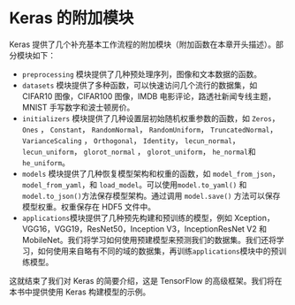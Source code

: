 # Keras 的附加模块

Keras 提供了几个补充基本工作流程的附加模块（附加函数在本章开头描述）。部分模块如下：

*   `preprocessing` 模块提供了几种预处理序列，图像和文本数据的函数。
*   `datasets` 模块提供了多种函数，可以快速访问几个流行的数据集，如 CIFAR10 图像，CIFAR100 图像，IMDB 电影评论，路透社新闻专线主题，MNIST 手写数字和波士顿房价。
*   `initializers` 模块提供了几种设置层初始随机权重参数的函数，如  `Zeros`，  `Ones` ，  `Constant`，  `RandomNormal`，  `RandomUniform`，  `TruncatedNormal`，  `VarianceScaling` ，  `Orthogonal`，  `Identity`，  `lecun_normal`，  `lecun_uniform`，  `glorot_normal` ，  `glorot_uniform`，  `he_normal`和  `he_uniform`。
*   `models` 模块提供了几种恢复模型架构和权重的函数，如  `model_from_json`，  `model_from_yaml`，和  `load_model`。可以使用`model.to_yaml()` 和  `model.to_json()`方法保存模型架构。通过调用  `model.save()` 方法可以保存模型权重。权重保存在 HDF5 文件中。
*   `applications`模块提供了几种预先构建和预训练的模型，例如 Xception，VGG16，VGG19，ResNet50，Inception V3，InceptionResNet V2 和 MobileNet。我们将学习如何使用预建模型来预测我们的数据集。我们还将学习，如何使用来自略有不同的域的数据集，再训练`applications`模块中的预训练模型。

这就结束了我们对 Keras 的简要介绍，这是 TensorFlow 的高级框架。我们将在本书中提供使用 Keras 构建模型的示例。